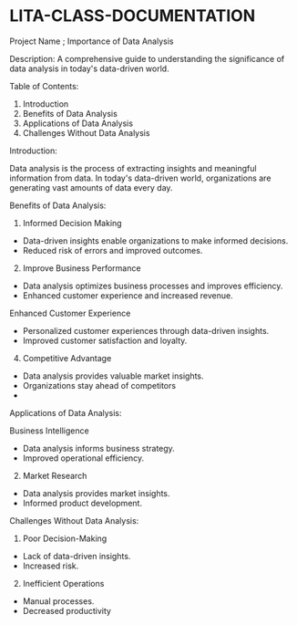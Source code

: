 # LITA-CLASS-DOCUMENTATION

Project Name ;  Importance of Data Analysis

Description: A comprehensive guide to understanding the significance of data analysis in today's data-driven world.


Table of Contents:


1. Introduction
2. Benefits of Data Analysis
3. Applications of Data Analysis  
4. Challenges Without Data Analysis
   


  Introduction:

Data analysis is the process of extracting insights and meaningful information from data. In today's data-driven world, organizations are generating vast amounts of data every day.


Benefits of Data Analysis:

1. Informed Decision Making

- Data-driven insights enable organizations to make informed decisions.
- Reduced risk of errors and improved outcomes.

2. Improve Business Performance

- Data analysis optimizes business processes and improves efficiency.
- Enhanced customer experience and increased revenue.

Enhanced Customer Experience

- Personalized customer experiences through data-driven insights.
- Improved customer satisfaction and loyalty.

4. Competitive Advantage

- Data analysis provides valuable market insights.
- Organizations stay ahead of competitors
-
Applications of Data Analysis:

Business Intelligence

- Data analysis informs business strategy.
- Improved operational efficiency.

2. Market Research

- Data analysis provides market insights.
- Informed product development.

Challenges Without Data Analysis:


1. Poor Decision-Making

- Lack of data-driven insights.
- Increased risk.

2. Inefficient Operations

- Manual processes.
- Decreased productivity



